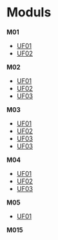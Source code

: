 # Moduls
**M01**
 - [UF01](https://github.com/Ruben-BT/Portfoli/tree/main/Portfoli/Moduls/MP01-Sistemes_Inform%C3%A0tics/UF01)
 - [UF02](https://github.com/Ruben-BT/Portfoli/tree/main/Portfoli/Moduls/MP01-Sistemes_Inform%C3%A0tics/UF02)

 **M02**
 - [UF01](https://github.com/Ruben-BT/Portfoli/tree/main/Portfoli/Moduls/MP02-Bases_de_dades/UF01)
 - [UF02](https://github.com/Ruben-BT/Portfoli/tree/main/Portfoli/Moduls/MP02-Bases_de_dades/UF02)
 - [UF03](https://github.com/Ruben-BT/Portfoli/tree/main/Portfoli/Moduls/MP02-Bases_de_dades/UF03)

**M03**
 - [UF01](https://github.com/Ruben-BT/Portfoli/tree/main/Portfoli/Moduls/MP03-Programacio/UF1)
 - [UF02](https://github.com/Ruben-BT/Portfoli/tree/main/Portfoli/Moduls/MP03-Programacio/UF2)
 - [UF03](https://github.com/Ruben-BT/Portfoli/tree/main/Portfoli/Moduls/MP03-Programacio/UF3)
 - [UF03](https://github.com/Ruben-BT/Portfoli/tree/main/Portfoli/Moduls/MP03-Programacio/UF4)
 
**M04**
 - [UF01](https://github.com/Ruben-BT/Portfoli/tree/main/Portfoli/Moduls/MP04-Llenguatges_de_marques/UF1)
 - [UF02](https://github.com/Ruben-BT/Portfoli/tree/main/Portfoli/Moduls/MP04-Llenguatges_de_marques/UF2)
 - [UF03](https://github.com/Ruben-BT/Portfoli/tree/main/Portfoli/Moduls/MP04-Llenguatges_de_marques/UF3)

**M05**
 - [UF01](https://github.com/Ruben-BT/Portfoli/tree/main/Portfoli/Moduls/MP05-Entorns_de_desenvolupament/UF1)

**M015**
